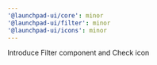 ```yaml
---
'@launchpad-ui/core': minor
'@launchpad-ui/filter': minor
'@launchpad-ui/icons': minor
---
```


Introduce Filter component and Check icon
